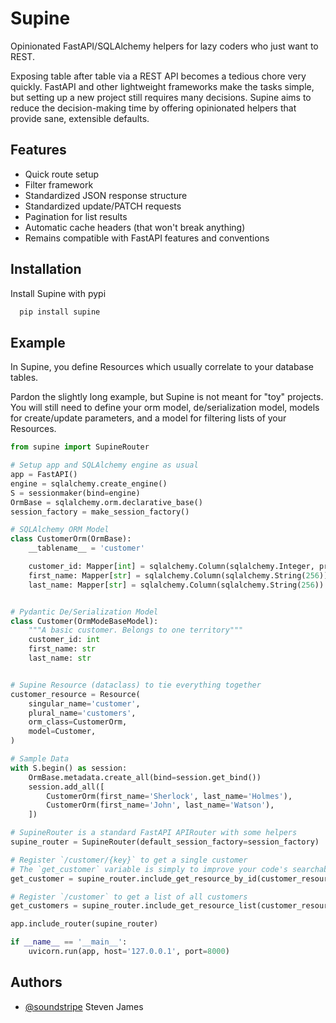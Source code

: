 
# Supine

Opinionated FastAPI/SQLAlchemy helpers for lazy coders who just want to REST.

Exposing table after table via a REST API becomes a tedious chore very quickly. FastAPI and other lightweight frameworks make the tasks simple, but setting up a new project still requires many decisions. Supine aims to reduce the decision-making time by offering opinionated helpers that provide sane, extensible defaults.


## Features

- Quick route setup
- Filter framework
- Standardized JSON response structure
- Standardized update/PATCH requests
- Pagination for list results
- Automatic cache headers (that won't break anything)
- Remains compatible with FastAPI features and conventions


## Installation

Install Supine with pypi

```bash
  pip install supine
```

## Example

In Supine, you define Resources which usually correlate to your database tables.

Pardon the slightly long example, but Supine is not meant for "toy" projects. You will still need to define your orm model, de/serialization model, models for create/update parameters, and a model for filtering lists of your Resources.

```python
from supine import SupineRouter

# Setup app and SQLAlchemy engine as usual
app = FastAPI()
engine = sqlalchemy.create_engine()
S = sessionmaker(bind=engine)
OrmBase = sqlalchemy.orm.declarative_base()
session_factory = make_session_factory()

# SQLAlchemy ORM Model
class CustomerOrm(OrmBase):
    __tablename__ = 'customer'

    customer_id: Mapper[int] = sqlalchemy.Column(sqlalchemy.Integer, primary_key=True)
    first_name: Mapper[str] = sqlalchemy.Column(sqlalchemy.String(256))
    last_name: Mapper[str] = sqlalchemy.Column(sqlalchemy.String(256))


# Pydantic De/Serialization Model 
class Customer(OrmModeBaseModel):
    """A basic customer. Belongs to one territory"""
    customer_id: int
    first_name: str
    last_name: str


# Supine Resource (dataclass) to tie everything together
customer_resource = Resource(
    singular_name='customer',
    plural_name='customers',
    orm_class=CustomerOrm,
    model=Customer,
)

# Sample Data
with S.begin() as session:
    OrmBase.metadata.create_all(bind=session.get_bind())
    session.add_all([
        CustomerOrm(first_name='Sherlock', last_name='Holmes'),
        CustomerOrm(first_name='John', last_name='Watson'),
    ])

# SupineRouter is a standard FastAPI APIRouter with some helpers
supine_router = SupineRouter(default_session_factory=session_factory)

# Register `/customer/{key}` to get a single customer
# The `get_customer` variable is simply to improve your code's searchability
get_customer = supine_router.include_get_resource_by_id(customer_resource)

# Register `/customer` to get a list of all customers
get_customers = supine_router.include_get_resource_list(customer_resource)

app.include_router(supine_router)

if __name__ == '__main__':
    uvicorn.run(app, host='127.0.0.1', port=8000)

```


## Authors

- [@soundstripe](https://www.github.com/soundstripe) Steven James

